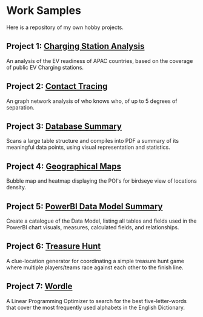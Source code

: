 # Work Samples
Here is a repository of my own hobby projects. 

## Project 1: [Charging Station Analysis](https://github.com/enAnne/WorkSamples/tree/master/1.%20Charging%20Stations%20Analysis)
An analysis of the EV readiness of APAC countries, based on the coverage of public EV Charging stations.

## Project 2: [Contact Tracing](https://github.com/enAnne/WorkSamples/tree/master/2.%20Contact%20Tracing)
An graph network analysis of who knows who, of up to 5 degrees of separation.

## Project 3: [Database Summary](https://github.com/enAnne/WorkSamples/tree/master/3.%20Database%20Summary)
Scans a large table structure and compiles into PDF a summary of its meaningful data points, using visual representation and statistics.

## Project 4: [Geographical Maps](https://github.com/enAnne/WorkSamples/tree/master/4.%20Geographical%20Map)
Bubble map and heatmap displaying the POI's for birdseye view of locations density.

## Project 5: [PowerBI Data Model Summary](https://github.com/enAnne/WorkSamples/tree/master/5.%20PowerBI%20Data%20Model%20Summary)
Create a catalogue of the Data Model, listing all tables and fields used in the PowerBI chart visuals, measures, calculated fields, and relationships.

## Project 6: [Treasure Hunt](https://github.com/enAnne/WorkSamples/tree/master/6.%20Treasure%20Hunt)
A clue-location generator for coordinating a simple treasure hunt game where multiple players/teams race against each other to the finish line.

## Project 7: [Wordle](https://github.com/enAnne/WorkSamples/tree/master/7.%20Wordle)
A Linear Programming Optimizer to search for the best five-letter-words that cover the most frequently used alphabets in the English Dictionary.
